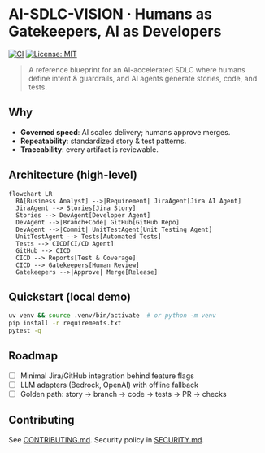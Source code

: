 # AI-SDLC-VISION · Humans as Gatekeepers, AI as Developers

[![CI](https://img.shields.io/badge/CI-GitHub%20Actions-inactive.svg)](#)
[![License: MIT](https://img.shields.io/badge/License-MIT-yellow.svg)](LICENSE)

> A reference blueprint for an AI-accelerated SDLC where humans define intent & guardrails, and AI agents generate stories, code, and tests.

## Why
- **Governed speed**: AI scales delivery; humans approve merges.
- **Repeatability**: standardized story & test patterns.
- **Traceability**: every artifact is reviewable.

## Architecture (high-level)
```mermaid
flowchart LR
  BA[Business Analyst] -->|Requirement| JiraAgent[Jira AI Agent]
  JiraAgent --> Stories[Jira Story]
  Stories --> DevAgent[Developer Agent]
  DevAgent -->|Branch+Code| GitHub[GitHub Repo]
  DevAgent -->|Commit| UnitTestAgent[Unit Testing Agent]
  UnitTestAgent --> Tests[Automated Tests]
  Tests --> CICD[CI/CD Agent]
  GitHub --> CICD
  CICD --> Reports[Test & Coverage]
  CICD --> Gatekeepers[Human Review]
  Gatekeepers -->|Approve| Merge[Release]
```

## Quickstart (local demo)
```bash
uv venv && source .venv/bin/activate  # or python -m venv
pip install -r requirements.txt
pytest -q
```

## Roadmap
- [ ] Minimal Jira/GitHub integration behind feature flags
- [ ] LLM adapters (Bedrock, OpenAI) with offline fallback
- [ ] Golden path: story → branch → code → tests → PR → checks

## Contributing
See [CONTRIBUTING.md](CONTRIBUTING.md). Security policy in [SECURITY.md](SECURITY.md).
